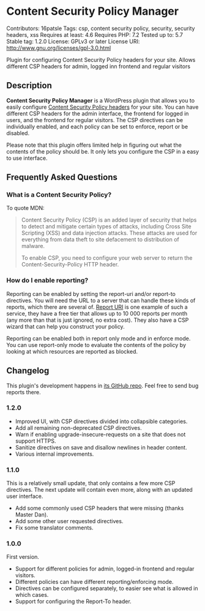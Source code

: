 # Content Security Policy Manager

Contributors: 16patsle
Tags: csp, content security policy, security, security headers, xss
Requires at least: 4.6
Requires PHP: 7.2
Tested up to: 5.7
Stable tag: 1.2.0
License: GPLv3 or later
License URI: <http://www.gnu.org/licenses/gpl-3.0.html>

Plugin for configuring Content Security Policy headers for your site. Allows different CSP headers for admin, logged inn frontend and regular visitors

## Description

**Content Security Policy Manager** is a WordPress plugin that allows you to easily configure [Content Security Policy headers](https://developer.mozilla.org/en-US/docs/Web/HTTP/CSP) for your site. You can have different CSP headers for the admin interface, the frontend for logged in users, and the frontend for regular visitors. The CSP directives can be individually enabled, and each policy can be set to enforce, report or be disabled.

Please note that this plugin offers limited help in figuring out what the contents of the policy should be. It only lets you configure the CSP in a easy to use interface.

## Frequently Asked Questions

### What is a Content Security Policy?

To quote MDN:

> Content Security Policy (CSP) is an added layer of security that helps to detect and mitigate certain types of attacks, including Cross Site Scripting (XSS) and data injection attacks. These attacks are used for everything from data theft to site defacement to distribution of malware.
>
> To enable CSP, you need to configure your web server to return the Content-Security-Policy HTTP header.

### How do I enable reporting?

Reporting can be enabled by setting the report-uri and/or report-to directives. You will need the URL to a server that can handle these kinds of reports, which there are several of. [Report URI](https://report-uri.com/) is one example of such a service, they have a free tier that allows up to 10 000 reports per month (any more than that is just ignored, no extra cost). They also have a CSP wizard that can help you construct your policy.

Reporting can be enabled both in report only mode and in enforce mode. You can use report-only mode to evaluate the contents of the policy by looking at which resources are reported as blocked.

## Changelog

This plugin's development happens in [its GitHub repo](https://github.com/16patsle/wordpress-csp-manager). Feel free to send bug reports there.

### 1.2.0

- Improved UI, with CSP directives divided into collapsible categories.
- Add all remaining non-deprecated CSP directives.
- Warn if enabling upgrade-insecure-requests on a site that does not support HTTPS.
- Sanitize directives on save and disallow newlines in header content.
- Various internal improvements.

### 1.1.0

This is a relatively small update, that only contains a few more CSP directives. The next update will contain even more, along with an updated user interface.

- Add some commonly used CSP headers that were missing (thanks Master Dan).
- Add some other user requested directives.
- Fix some translator comments.

### 1.0.0

First version.

- Support for different policies for admin, logged-in frontend and regular visitors.
- Different policies can have different reporting/enforcing mode.
- Directives can be configured separately, to easier see what is allowed in which cases.
- Support for configuring the Report-To header.
